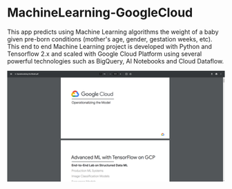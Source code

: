 # MachineLearning-GoogleCloud

This app predicts using Machine Learning algorithms the weight of a baby given
pre-born conditions (mother's age, gender, gestation weeks, etc). This end to end
Machine Learning project is developed with Python and Tensorflow 2.x and scaled
with Google Cloud Platform using several powerful technologies such as BigQuery,
AI Notebooks and Cloud Dataflow.

<img src="./Docu/operationalize_model.png" />

